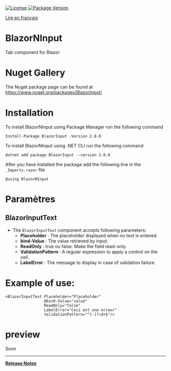 [![License](https://img.shields.io/github/license/BlazorExtensions/Storage.svg?longCache=true&style=flat-square)](LICENSE)
[![Package Version](https://img.shields.io/badge/nuget-v2.0.0-blue.svg?longCache=true&style=flat-square)](https://www.nuget.org/packages/BlazorInput/)

[Lire en français](BlazorInput.md)

# BlazorNInput

Tab component for Blazor

# Nuget Gallery
The Nuget package page can be found at https://www.nuget.org/packages/BlazorInput/

# Installation

To install BlazorNInput using Package Manager run the following command 
```
Install-Package BlazorInput -Version 2.0.0
```
To install BlazorNInput using .NET CLI run the following command
```
dotnet add package BlazorInput --version 2.0.0
```

After you have installed the package add the following line in the ```_Imports.razor``` file
```
@using BlazorNInput
```

# Paramètres  
## BlazorInputText

- The ```BlazorInputText``` component accepts following parameters:
    -	**Placeholder** : The placeholder displayed when no text is entered.
    - **bind-Value** : The value retrieved by input.
    - **ReadOnly** : true ou false. Make the field read-only.
    - **ValidationPattern** : A regular expression to apply a control on the cell.
    - **LabelError** : The message to display in case of validation failure.


# Example of use:

```
<BlazorInputText Placeholder="Placeholder"
                 @bind-Value="value"
                 ReadOnly="false"
                 LabelError="Ceci est une erreur"
                 ValidationPattern="^[-]?\d+$"/>
```

# preview
Soon
___
**[Release Notes](BlazorNInput_RELEASE_NOTE.md)** 

